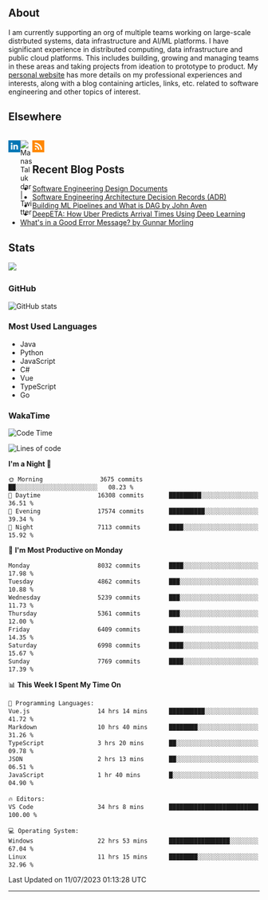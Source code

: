 ## About

I am currently supporting an org of multiple teams working on large-scale distrbuted systems, data infrastructure and AI/ML platforms. I have significant experience in distributed computing, data infrastructure and public cloud platforms. This includes building, growing and managing teams in these areas and taking projects from ideation to prototype to product. My [personal website](https://manastalukdar.github.io/) has more details on my professional experiences and interests, along with a blog containing articles, links, etc. related to software engineering and other topics of interest.

## Elsewhere

</br>

<a href="https://www.linkedin.com/in/manastalukdar" target="_blank">
  <img align="left" alt="Manas Talukdar | Linkedin" width="24px" src="https://raw.githubusercontent.com/edent/SuperTinyIcons/master/images/svg/linkedin.svg" />
</a>
<a href="https://www.twitter.com/manastalukdar" target="_blank">
  <img align="left" alt="Manas Talukdar | Twitter" width="24px" src="https://github.com/TheDudeThatCode/TheDudeThatCode/blob/master/Assets/Twitter.svg" />
</a>
<a href="https://manastalukdar.github.io/" target="_blank">
  <img align="left" alt="Manas Talukdar | Website" width="24px" src="https://github.com/edent/SuperTinyIcons/blob/master/images/svg/rss.svg" />
</a>

</br>

## Recent Blog Posts

<!-- BLOG:START -->
- [Software Engineering Design Documents](https://manastalukdar.github.io/blog/2023/03/18/software-engineering-design-documents/)
- [Software Engineering Architecture Decision Records &lpar;ADR&rpar;](https://manastalukdar.github.io/blog/2023/03/18/software-engineering-architecture-decision-records/)
- [Building ML Pipelines and What is DAG by John Aven](https://manastalukdar.github.io/blog/2022/03/21/building-ml-pipelines-dag/)
- [DeepETA: How Uber Predicts Arrival Times Using Deep Learning](https://manastalukdar.github.io/blog/2022/03/21/deepeta-uber-predicts-arrival-times-deep-learning/)
- [What&#39;s in a Good Error Message? by Gunnar Morling](https://manastalukdar.github.io/blog/2022/02/11/good-error-message-gunnar-morling/)
<!-- BLOG:END -->

## Stats

![](https://komarev.com/ghpvc/?username=manastalukdar)

### GitHub

![GitHub stats](https://github-readme-stats.vercel.app/api?username=manastalukdar&show_icons=true&hide_border=true&hide_rank=true&hide_title=true&icon_color=79ff97&text_color=cecac3&bg_color=4d4b4b)

### Most Used Languages

- Java
- Python
- JavaScript
- C#
- Vue
- TypeScript
- Go

<!--
![Top Langs](https://github-readme-stats.vercel.app/api/top-langs/?username=manastalukdar&layout=compact&hide_border=true&hide_title=true&icon_color=79ff97&text_color=cecac3&bg_color=4d4b4b)
-->

### WakaTime

<!--START_SECTION:waka-->
![Code Time](http://img.shields.io/badge/Code%20Time-3%2C719%20hrs%2041%20mins-blue)

![Lines of code](https://img.shields.io/badge/From%20Hello%20World%20I%27ve%20Written-18.5%20million%20lines%20of%20code-blue)

**I'm a Night 🦉** 

```text
🌞 Morning                3675 commits        ██░░░░░░░░░░░░░░░░░░░░░░░   08.23 % 
🌆 Daytime                16308 commits       █████████░░░░░░░░░░░░░░░░   36.51 % 
🌃 Evening                17574 commits       ██████████░░░░░░░░░░░░░░░   39.34 % 
🌙 Night                  7113 commits        ████░░░░░░░░░░░░░░░░░░░░░   15.92 % 
```
📅 **I'm Most Productive on Monday** 

```text
Monday                   8032 commits        ████░░░░░░░░░░░░░░░░░░░░░   17.98 % 
Tuesday                  4862 commits        ███░░░░░░░░░░░░░░░░░░░░░░   10.88 % 
Wednesday                5239 commits        ███░░░░░░░░░░░░░░░░░░░░░░   11.73 % 
Thursday                 5361 commits        ███░░░░░░░░░░░░░░░░░░░░░░   12.00 % 
Friday                   6409 commits        ████░░░░░░░░░░░░░░░░░░░░░   14.35 % 
Saturday                 6998 commits        ████░░░░░░░░░░░░░░░░░░░░░   15.67 % 
Sunday                   7769 commits        ████░░░░░░░░░░░░░░░░░░░░░   17.39 % 
```


📊 **This Week I Spent My Time On** 

```text
💬 Programming Languages: 
Vue.js                   14 hrs 14 mins      ██████████░░░░░░░░░░░░░░░   41.72 % 
Markdown                 10 hrs 40 mins      ████████░░░░░░░░░░░░░░░░░   31.26 % 
TypeScript               3 hrs 20 mins       ██░░░░░░░░░░░░░░░░░░░░░░░   09.78 % 
JSON                     2 hrs 13 mins       ██░░░░░░░░░░░░░░░░░░░░░░░   06.51 % 
JavaScript               1 hr 40 mins        █░░░░░░░░░░░░░░░░░░░░░░░░   04.90 % 

🔥 Editors: 
VS Code                  34 hrs 8 mins       █████████████████████████   100.00 % 

💻 Operating System: 
Windows                  22 hrs 53 mins      █████████████████░░░░░░░░   67.04 % 
Linux                    11 hrs 15 mins      ████████░░░░░░░░░░░░░░░░░   32.96 % 
```


 Last Updated on 11/07/2023 01:13:28 UTC
<!--END_SECTION:waka-->

---

<!--

**manastalukdar/manastalukdar** is a ✨ _special_ ✨ repository because its `README.md` (this file) appears on your GitHub profile.

Here are some ideas to get you started:

- 🔭 I’m currently working on ...
- 🌱 I’m currently learning ...
- 👯 I’m looking to collaborate on ...
- 🤔 I’m looking for help with ...
- 💬 Ask me about ...
- 📫 How to reach me: ...
- 😄 Pronouns: ...
- ⚡ Fun fact: ...
-->
